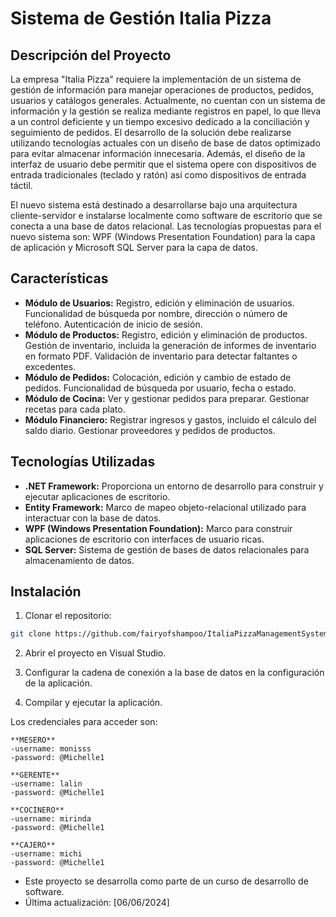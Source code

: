 # Sistema de Gestión Italia Pizza

## Descripción del Proyecto

La empresa "Italia Pizza" requiere la implementación de un sistema de gestión de información para manejar operaciones de productos, pedidos, usuarios y catálogos generales. Actualmente, no cuentan con un sistema de información y la gestión se realiza mediante registros en papel, lo que lleva a un control deficiente y un tiempo excesivo dedicado a la conciliación y seguimiento de pedidos. El desarrollo de la solución debe realizarse utilizando tecnologías actuales con un diseño de base de datos optimizado para evitar almacenar información innecesaria. Además, el diseño de la interfaz de usuario debe permitir que el sistema opere con dispositivos de entrada tradicionales (teclado y ratón) así como dispositivos de entrada táctil.

El nuevo sistema está destinado a desarrollarse bajo una arquitectura cliente-servidor e instalarse localmente como software de escritorio que se conecta a una base de datos relacional. Las tecnologías propuestas para el nuevo sistema son: WPF (Windows Presentation Foundation) para la capa de aplicación y Microsoft SQL Server para la capa de datos.

## Características

- **Módulo de Usuarios:** Registro, edición y eliminación de usuarios. Funcionalidad de búsqueda por nombre, dirección o número de teléfono. Autenticación de inicio de sesión.
- **Módulo de Productos:** Registro, edición y eliminación de productos. Gestión de inventario, incluida la generación de informes de inventario en formato PDF. Validación de inventario para detectar faltantes o excedentes.
- **Módulo de Pedidos:** Colocación, edición y cambio de estado de pedidos. Funcionalidad de búsqueda por usuario, fecha o estado.
- **Módulo de Cocina:** Ver y gestionar pedidos para preparar. Gestionar recetas para cada plato.
- **Módulo Financiero:** Registrar ingresos y gastos, incluido el cálculo del saldo diario. Gestionar proveedores y pedidos de productos.

## Tecnologías Utilizadas

- **.NET Framework:** Proporciona un entorno de desarrollo para construir y ejecutar aplicaciones de escritorio.
- **Entity Framework:** Marco de mapeo objeto-relacional utilizado para interactuar con la base de datos.
- **WPF (Windows Presentation Foundation):** Marco para construir aplicaciones de escritorio con interfaces de usuario ricas.
- **SQL Server:** Sistema de gestión de bases de datos relacionales para almacenamiento de datos.

## Instalación

1. Clonar el repositorio:

```bash
git clone https://github.com/fairyofshampoo/ItaliaPizzaManagementSystem.git
```

2. Abrir el proyecto en Visual Studio.

3. Configurar la cadena de conexión a la base de datos en la configuración de la aplicación.

4. Compilar y ejecutar la aplicación.

Los credenciales para acceder son:

    **MESERO**
    -username: monisss
    -password: @Michelle1

    **GERENTE**
    -username: lalin
    -password: @Michelle1

    **COCINERO**
    -username: mirinda
    -password: @Michelle1

    **CAJERO**
    -username: michi
    -password: @Michelle1

- Este proyecto se desarrolla como parte de un curso de desarrollo de software.
- Última actualización: [06/06/2024]